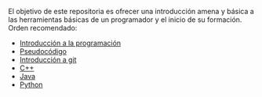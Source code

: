 El objetivo de este repositoria es ofrecer una introducción amena y básica a las herramientas básicas de un programador y el inicio de su formación.
Orden recomendado:
- [Introducción a la programación](./Introduccion_general.md)
- [Pseudocódigo](./pseudocodigo.md)
- [Introducción a git](./Introduccion_git.md)
- [C++](./c++/Introduccion.md)
- [Java](./java/introduccion.md)
- [Python](./python/Introduccion.md)
